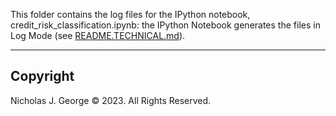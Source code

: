 This folder contains the log files for the IPython notebook, credit_risk_classification.ipynb: the IPython Notebook generates the files in Log Mode (see [README.TECHNICAL.md](./README.TECHNICAL.md)).

----

## Copyright

Nicholas J. George © 2023. All Rights Reserved.
